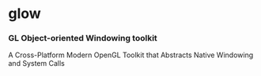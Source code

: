 # glow
### GL Object-oriented Windowing toolkit
A Cross-Platform Modern OpenGL Toolkit that Abstracts Native Windowing and System Calls
